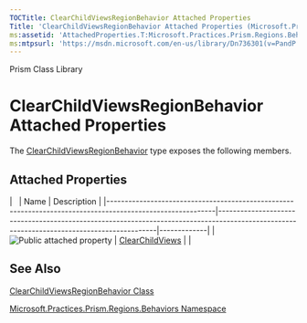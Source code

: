 ```yaml
---
TOCTitle: ClearChildViewsRegionBehavior Attached Properties
Title: 'ClearChildViewsRegionBehavior Attached Properties (Microsoft.Practices.Prism.Regions.Behaviors)'
ms:assetid: 'AttachedProperties.T:Microsoft.Practices.Prism.Regions.Behaviors.ClearChildViewsRegionBehavior'
ms:mtpsurl: 'https://msdn.microsoft.com/en-us/library/Dn736301(v=PandP.50)'
---
```


Prism Class Library

ClearChildViewsRegionBehavior Attached Properties
=================================================


The [ClearChildViewsRegionBehavior](https://msdn.microsoft.com/t:microsoft.practices.prism.regions.behaviors.clearchildviewsregionbehavior) type exposes the following members.

Attached Properties
-------------------

<span id="attachedPropertyTableToggle"></span>
|                                                                                                           | Name                                                                                                                                      | Description |
|-----------------------------------------------------------------------------------------------------------|-------------------------------------------------------------------------------------------------------------------------------------------|-------------|
| ![](https://msdn.microsoft.com/en-us/Dn736301.pubproperty(en-us,PandP.50).gif "Public attached property") | [ClearChildViews](https://msdn.microsoft.com/p:microsoft.practices.prism.regions.behaviors.clearchildviewsregionbehavior.clearchildviews) |             |

See Also
--------

<span id="seeAlsoToggle"></span>
[ClearChildViewsRegionBehavior Class](https://msdn.microsoft.com/t:microsoft.practices.prism.regions.behaviors.clearchildviewsregionbehavior)

[Microsoft.Practices.Prism.Regions.Behaviors Namespace](https://msdn.microsoft.com/n:microsoft.practices.prism.regions.behaviors)
